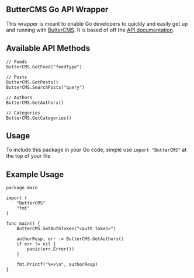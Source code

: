 ## ButterCMS Go API Wrapper
This wrapper is meant to enable Go developers to quickly and easily get up and running with [ButterCMS](https://buttercms.com/). It is based of off the [API documentation](https://buttercms.com/docs/api/).

## Available API Methods
```
// Feeds
ButterCMS.GetFeed("feedType")

// Posts
ButterCMS.GetPosts()
ButterCMS.SearchPosts("query")

// Authors
ButterCMS.GetAuthors()

// Categories
ButterCMS.GetCategories()
```

## Usage
To include this package in your Go code, simple use `import "ButterCMS"` at the top of your file

## Example Usage
```
package main

import (
	"ButterCMS"
	"fmt"
)

func main() {
	ButterCMS.SetAuthToken("<auth_token>")

	authorResp, err := ButterCMS.GetAuthors()
	if err != nil {
		panic(err.Error())
	}

	fmt.Printf("%+v\n", authorResp)
}

```
